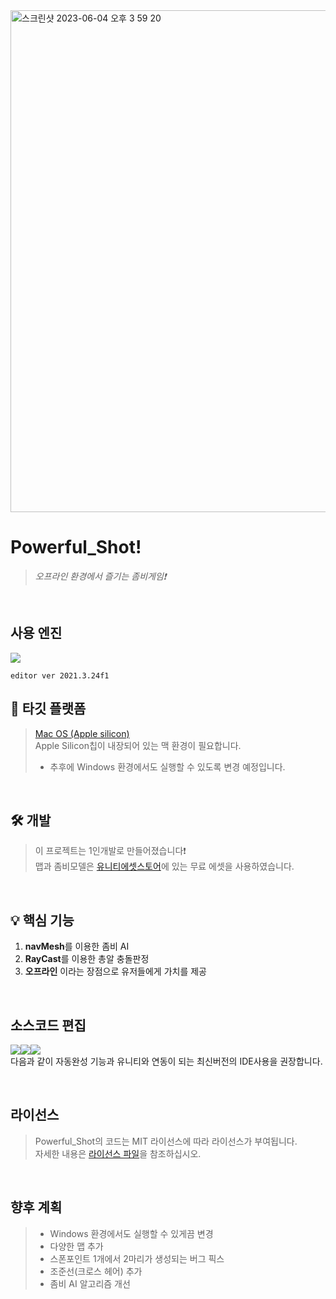 <img width="803" alt="스크린샷 2023-06-04 오후 3 59 20" src="https://github.com/Jongwoo0101/Powerful_Shot/assets/96978536/a44e24d1-15e1-4e61-ad9e-1a115c42d178">


# Powerful_Shot!
> *오프라인 환경에서 즐기는 좀비게임❗️*

<br />

## 사용 엔진
[<img src="https://img.shields.io/badge/unity-FFFFFF?style=flat&logo=unity&logoColor=black"/>](https://unity.com/kr)
```
editor ver 2021.3.24f1
```

## 🍎 타깃 플랫폼   
> [Mac OS (Apple silicon)](https://support.apple.com/ko-kr/HT211814)   
> Apple Silicon칩이 내장되어 있는 맥 환경이 필요합니다.
> - 추후에 Windows 환경에서도 실행할 수 있도록 변경 예정입니다.

<br />


## 🛠️ 개발
> 이 프로젝트는 1인개발로 만들어졌습니다❗️   
> 맵과 좀비모델은 [유니티에셋스토어](https://assetstore.unity.com/?locale=ko-KR)에 있는 무료 에셋을 사용하였습니다.

<br />

## 💡 핵심 기능
1. **navMesh**를 이용한 좀비 AI
2. **RayCast**를 이용한 총알 충돌판정
3. **오프라인** 이라는 장점으로 유저들에게 가치를 제공

<br />

## 소스코드 편집 
[<img src="https://img.shields.io/badge/rider-000000?style=flat&logo=rider&logoColor=white"/>](https://www.jetbrains.com/ko-kr/rider/)[<img src="https://img.shields.io/badge/visualstudiocode-007ACC?style=flat&logo=visualstudiocode&logoColor=white"/>](https://code.visualstudio.com)[<img src="https://img.shields.io/badge/visualstudio-5C2D91?style=flat&logo=visualstudio&logoColor=white"/>](https://visualstudio.microsoft.com/ko/)  
다음과 같이 자동완성 기능과 유니티와 연동이 되는 최신버전의 IDE사용을 권장합니다.  

<br />

## 라이선스
> Powerful_Shot의 코드는 MIT 라이선스에 따라 라이선스가 부여됩니다.   
> 자세한 내용은 [라이선스 파일](https://github.com/Jongwoo0101/Powerful_Shot/blob/Jongwoo0101/LICENSE)을 참조하십시오.

<br />

## 향후 계획
> - Windows 환경에서도 실행할 수 있게끔 변경
> - 다양한 맵 추가
> - 스폰포인트 1개에서 2마리가 생성되는 버그 픽스
> - 조준선(크로스 헤어) 추가
> - 좀비 AI 알고리즘 개선
